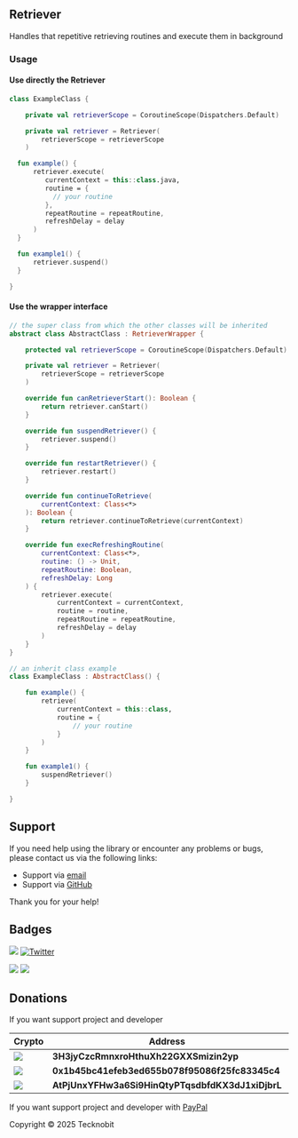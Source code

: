 ## Retriever

Handles that repetitive retrieving routines and execute them in background

### Usage

#### Use directly the Retriever

```kotlin
class ExampleClass {

    private val retrieverScope = CoroutineScope(Dispatchers.Default)

    private val retriever = Retriever(
        retrieverScope = retrieverScope
    )

  fun example() {
      retriever.execute(
         currentContext = this::class.java,
         routine = {
           // your routine
         },
         repeatRoutine = repeatRoutine,
         refreshDelay = delay
      )
  }

  fun example1() {
      retriever.suspend()
  }

}
```

#### Use the wrapper interface

```kotlin
// the super class from which the other classes will be inherited
abstract class AbstractClass : RetrieverWrapper {

    protected val retrieverScope = CoroutineScope(Dispatchers.Default)

    private val retriever = Retriever(
        retrieverScope = retrieverScope
    )

    override fun canRetrieverStart(): Boolean {
        return retriever.canStart()
    }

    override fun suspendRetriever() {
        retriever.suspend()
    }

    override fun restartRetriever() {
        retriever.restart()
    }

    override fun continueToRetrieve(
        currentContext: Class<*>
    ): Boolean {
        return retriever.continueToRetrieve(currentContext)
    }

    override fun execRefreshingRoutine(
        currentContext: Class<*>,
        routine: () -> Unit,
        repeatRoutine: Boolean,
        refreshDelay: Long
    ) {
        retriever.execute(
            currentContext = currentContext,
            routine = routine,
            repeatRoutine = repeatRoutine,
            refreshDelay = delay
        ) 
    }
}

// an inherit class example
class ExampleClass : AbstractClass() {

    fun example() {
        retrieve(
            currentContext = this::class,
            routine = {
                // your routine
            }
        )
    }

    fun example1() {
        suspendRetriever()
    }

}
```

## Support

If you need help using the library or encounter any problems or bugs, please contact us via the following links:

- Support via <a href="mailto:infotecknobitcompany@gmail.com">email</a>
- Support via <a href="https://github.com/N7ghtm4r3/Equinox/issues/new">GitHub</a>

Thank you for your help!

## Badges

[![](https://img.shields.io/badge/Google_Play-414141?style=for-the-badge&logo=google-play&logoColor=white)](https://play.google.com/store/apps/developer?id=Tecknobit)
[![Twitter](https://img.shields.io/badge/Twitter-1DA1F2?style=for-the-badge&logo=twitter&logoColor=white)](https://twitter.com/tecknobit)

[![](https://img.shields.io/badge/Jetpack%20Compose-4285F4.svg?style=for-the-badge&logo=Jetpack-Compose&logoColor=white)](https://www.jetbrains.com/lp/compose-multiplatform/)
[![](https://img.shields.io/badge/Kotlin-B125EA?style=for-the-badge&logo=kotlin&logoColor=white)](https://kotlinlang.org/)

## Donations

If you want support project and developer

| Crypto                                                                                              | Address                                          | Network  |
|-----------------------------------------------------------------------------------------------------|--------------------------------------------------|----------|
| ![](https://img.shields.io/badge/Bitcoin-000000?style=for-the-badge&logo=bitcoin&logoColor=white)   | **3H3jyCzcRmnxroHthuXh22GXXSmizin2yp**           | Bitcoin  |
| ![](https://img.shields.io/badge/Ethereum-3C3C3D?style=for-the-badge&logo=Ethereum&logoColor=white) | **0x1b45bc41efeb3ed655b078f95086f25fc83345c4**   | Ethereum |
| ![](https://img.shields.io/badge/Solana-000?style=for-the-badge&logo=Solana&logoColor=9945FF)       | **AtPjUnxYFHw3a6Si9HinQtyPTqsdbfdKX3dJ1xiDjbrL** | Solana   |

If you want support project and developer
with <a href="https://www.paypal.com/donate/?hosted_button_id=5QMN5UQH7LDT4">PayPal</a>

Copyright © 2025 Tecknobit
